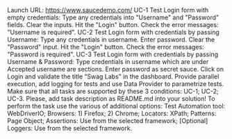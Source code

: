 Launch URL: https://www.saucedemo.com/ UC-1 Test Login form with empty credentials: Type any credentials into "Username" and "Password" fields. Clear the inputs. Hit the "Login" button. Check the error messages: "Username is required". UC-2 Test Login form with credentials by passing Username: Type any credentials in username. Enter password. Clear the "Password" input. Hit the "Login" button. Check the error messages: "Password is required". UC-3 Test Login form with credentials by passing Username & Password: Type credentials in username which are under Accepted username are sections. Enter password as secret sauce. Click on Login and validate the title “Swag Labs” in the dashboard. Provide parallel execution, add logging for tests and use Data Provider to parametrize tests. Make sure that all tasks are supported by these 3 conditions: UC-1; UC-2; UC-3. Please, add task description as README.md into your solution! To perform the task use the various of additional options: Test Automation tool: WebDriverIO; Browsers: 1) Firefox; 2) Chrome; Locators: XPath; Patterns: Page Object; Assertions: Use from the selected framework; [Optional] Loggers: Use from the selected framework.
